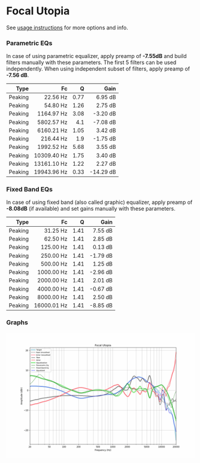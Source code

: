 # Focal Utopia
See [usage instructions](https://github.com/jaakkopasanen/AutoEq#usage) for more options and info.

### Parametric EQs
In case of using parametric equalizer, apply preamp of **-7.55dB** and build filters manually
with these parameters. The first 5 filters can be used independently.
When using independent subset of filters, apply preamp of **-7.56 dB**.

| Type    | Fc          |    Q | Gain      |
|--------:|------------:|-----:|----------:|
| Peaking | 22.56 Hz    | 0.77 | 6.95 dB   |
| Peaking | 54.80 Hz    | 1.26 | 2.75 dB   |
| Peaking | 1164.97 Hz  | 3.08 | -3.20 dB  |
| Peaking | 5802.57 Hz  | 4.1  | -7.08 dB  |
| Peaking | 6160.21 Hz  | 1.05 | 3.42 dB   |
| Peaking | 216.44 Hz   | 1.9  | -1.75 dB  |
| Peaking | 1992.52 Hz  | 5.68 | 3.55 dB   |
| Peaking | 10309.40 Hz | 1.75 | 3.40 dB   |
| Peaking | 13161.10 Hz | 1.22 | 2.27 dB   |
| Peaking | 19943.96 Hz | 0.33 | -14.29 dB |

### Fixed Band EQs
In case of using fixed band (also called graphic) equalizer, apply preamp of **-8.08dB**
(if available) and set gains manually with these parameters.

| Type    | Fc          |    Q | Gain     |
|--------:|------------:|-----:|---------:|
| Peaking | 31.25 Hz    | 1.41 | 7.55 dB  |
| Peaking | 62.50 Hz    | 1.41 | 2.85 dB  |
| Peaking | 125.00 Hz   | 1.41 | 0.13 dB  |
| Peaking | 250.00 Hz   | 1.41 | -1.79 dB |
| Peaking | 500.00 Hz   | 1.41 | 1.25 dB  |
| Peaking | 1000.00 Hz  | 1.41 | -2.96 dB |
| Peaking | 2000.00 Hz  | 1.41 | 2.01 dB  |
| Peaking | 4000.00 Hz  | 1.41 | -0.67 dB |
| Peaking | 8000.00 Hz  | 1.41 | 2.50 dB  |
| Peaking | 16000.01 Hz | 1.41 | -8.85 dB |

### Graphs
![](./Focal%20Utopia.png)